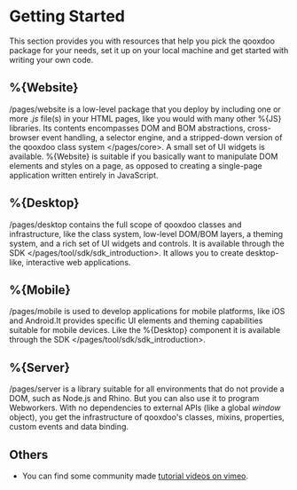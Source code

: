 Getting Started
===============

This section provides you with resources that help you pick the qooxdoo package for your needs, set it up on your local machine and get started with writing your own code.

%{Website}
----------

/pages/website is a low-level package that you deploy by including one or more *.js* file(s) in your HTML pages, like you would with many other %{JS} libraries. Its contents encompasses DOM and BOM abstractions, cross-browser event handling, a selector engine, and a stripped-down version of the qooxdoo class system \</pages/core\>. A small set of UI widgets is available. %{Website} is suitable if you basically want to manipulate DOM elements and styles on a page, as opposed to creating a single-page application written entirely in JavaScript.

%{Desktop}
----------

/pages/desktop contains the full scope of qooxdoo classes and infrastructure, like the class system, low-level DOM/BOM layers, a theming system, and a rich set of UI widgets and controls. It is available through the SDK \</pages/tool/sdk/sdk\_introduction\>. It allows you to create desktop-like, interactive web applications.

%{Mobile}
---------

/pages/mobile is used to develop applications for mobile platforms, like iOS and Android.It provides specific UI elements and theming capabilities suitable for mobile devices. Like the %{Desktop} component it is available through the SDK \</pages/tool/sdk/sdk\_introduction\>.

%{Server}
---------

/pages/server is a library suitable for all environments that do not provide a DOM, such as Node.js and Rhino. But you can also use it to program Webworkers. With no dependencies to external APIs (like a global *window* object), you get the infrastructure of qooxdoo's classes, mixins, properties, custom events and data binding.

Others
------

-   You can find some community made [tutorial videos on vimeo](http://vimeo.com/channels/qooxdoo).

